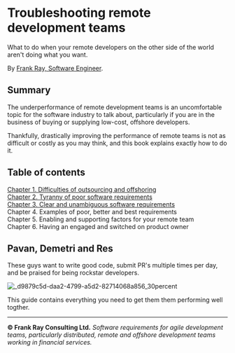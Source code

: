 # Troubleshooting remote development teams

What to do when your remote developers on the other side of the world aren't doing what you want.

By [Frank Ray, Software Engineer](https://frankray.net/start-here/).

## Summary

The underperformance of remote development teams is an uncomfortable topic for the software industry to talk about, particularly if you are in the business of buying or supplying low-cost, offshore developers.

Thankfully, drastically improving the performance of remote teams is not as difficult or costly as you may think, and this book explains exactly how to do it.

## Table of contents

[Chapter 1. Difficulties of outsourcing and offshoring](Chapter1.md)  
[Chapter 2. Tyranny of poor software requirements](Chapter2.md)   
[Chapter 3. Clear and unambiguous software requirements](Chapter3.md)     
Chapter 4. Examples of poor, better and best requirements  
Chapter 5. Enabling and supporting factors for your remote team  
Chapter 6. Having an engaged and switched on product owner  

## Pavan, Demetri and Res

These guys want to write good code, submit PR's multiple times per day, and be praised for being rockstar developers.

![_d9879c5d-daa2-4799-a5d2-82714068a856_30percent](https://github.com/FrankRay78/troubleshooting-remote-development-teams/assets/52075808/aec45c9b-64ba-4e9c-9852-e3cc8de8fb2e)

This guide contains everything you need to get them them performing well togther.

---

**© Frank Ray Consulting Ltd.** *Software requirements for agile development teams, particularly distributed, remote and offshore development teams working in financial services.*
